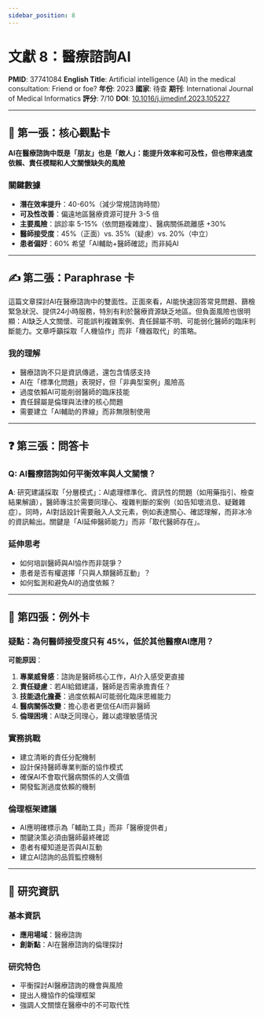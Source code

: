 ```yaml
---
sidebar_position: 8
---
```


# 文獻 8：醫療諮詢AI

**PMID**: 37741084
**English Title**: Artificial intelligence (AI) in the medical consultation: Friend or foe?
**年份**: 2023
**國家**: 待查
**期刊**: International Journal of Medical Informatics
**評分**: 7/10
**DOI**: [10.1016/j.ijmedinf.2023.105227](https://doi.org/10.1016/j.ijmedinf.2023.105227)

---

## 📌 第一張：核心觀點卡

**AI在醫療諮詢中既是「朋友」也是「敵人」：能提升效率和可及性，但也帶來過度依賴、責任模糊和人文關懷缺失的風險**

### 關鍵數據
- **潛在效率提升**：40-60%（減少常規諮詢時間）
- **可及性改善**：偏遠地區醫療資源可提升 3-5 倍
- **主要風險**：誤診率 5-15%（依問題複雜度）、醫病關係疏離感 +30%
- **醫師接受度**：45%（正面）vs. 35%（疑慮）vs. 20%（中立）
- **患者偏好**：60% 希望「AI輔助+醫師確認」而非純AI

---

## ✍️ 第二張：Paraphrase 卡

這篇文章探討AI在醫療諮詢中的雙面性。正面來看，AI能快速回答常見問題、篩檢緊急狀況、提供24小時服務，特別有利於醫療資源缺乏地區。但負面風險也很明顯：AI缺乏人文關懷、可能誤判複雜案例、責任歸屬不明、可能弱化醫師的臨床判斷能力。文章呼籲採取「人機協作」而非「機器取代」的策略。

### 我的理解
- 醫療諮詢不只是資訊傳遞，還包含情感支持
- AI在「標準化問題」表現好，但「非典型案例」風險高
- 過度依賴AI可能削弱醫師的臨床技能
- 責任歸屬是倫理與法律的核心問題
- 需要建立「AI輔助的界線」而非無限制使用

---

## ❓ 第三張：問答卡

### Q: AI醫療諮詢如何平衡效率與人文關懷？

**A**: 研究建議採取「分層模式」：AI處理標準化、資訊性的問題（如用藥指引、檢查結果解讀），醫師專注於需要同理心、複雜判斷的案例（如告知壞消息、疑難雜症）。同時，AI對話設計需要融入人文元素，例如表達關心、確認理解，而非冰冷的資訊輸出。關鍵是「AI延伸醫師能力」而非「取代醫師存在」。

### 延伸思考
- 如何培訓醫師與AI協作而非競爭？
- 患者是否有權選擇「只與人類醫師互動」？
- 如何監測和避免AI的過度依賴？

---

## 🤔 第四張：例外卡

### 疑點：為何醫師接受度只有 45%，低於其他醫療AI應用？

**可能原因**：
1. **專業威脅感**：諮詢是醫師核心工作，AI介入感受更直接
2. **責任疑慮**：若AI給錯建議，醫師是否需承擔責任？
3. **技能退化擔憂**：過度依賴AI可能弱化臨床思維能力
4. **醫病關係改變**：擔心患者更信任AI而非醫師
5. **倫理困境**：AI缺乏同理心，難以處理敏感情況

### 實務挑戰
- 建立清晰的責任分配機制
- 設計保持醫師專業判斷的協作模式
- 確保AI不會取代醫病關係的人文價值
- 開發監測過度依賴的機制

### 倫理框架建議
- AI應明確標示為「輔助工具」而非「醫療提供者」
- 關鍵決策必須由醫師最終確認
- 患者有權知道是否與AI互動
- 建立AI諮詢的品質監控機制

---

## 📄 研究資訊

### 基本資訊
- **應用場域**：醫療諮詢
- **創新點**：AI在醫療諮詢的倫理探討

### 研究特色
- 平衡探討AI醫療諮詢的機會與風險
- 提出人機協作的倫理框架
- 強調人文關懷在醫療中的不可取代性
